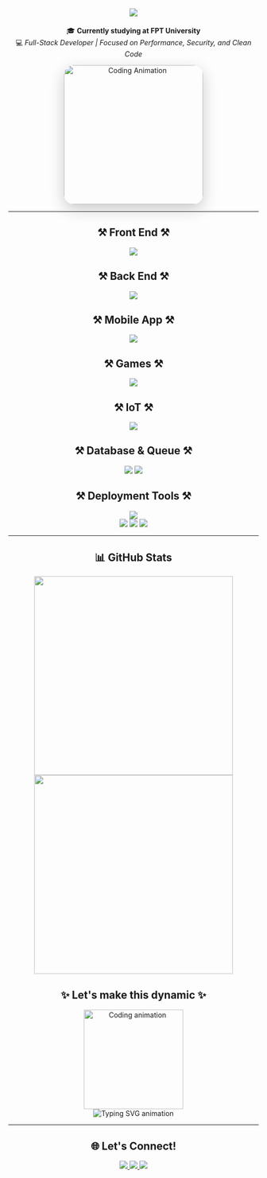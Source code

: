 <!-- 👋 Hi Introduction -->
<h1 align="center">
  <img src="https://readme-typing-svg.herokuapp.com/?font=Righteous&size=35&center=true&vCenter=true&width=500&height=70&duration=4000&lines=Hi+There!+👋;+I'm+Alex!" />
</h1>

<p align="center">
  🎓 <strong>Currently studying at FPT University</strong> <br/>
  💻 <i>Full-Stack Developer | Focused on Performance, Security, and Clean Code</i>
</p>

<!-- 👩‍💻 Animated GIF -->
<p align="center">
  <img src="https://genk.mediacdn.vn/2017/giphy-1504888368602.gif" alt="Coding Animation" width="280" style="border-radius:20px; box-shadow: 0px 10px 30px rgba(0,0,0,0.2);" />
</p>

---

<!-- 🧰 Languages & Tools -->
<h2 align="center">⚒️ Front End ⚒️</h2>
<!-- 💻 Languages & Frameworks -->
<p align="center">
  <img src="https://skillicons.dev/icons?i=html,css,js,ts,nodejs,react,next,vue,angular,bootstrap,tailwind,sass" /><br/>
</p>

<h2 align="center">⚒️ Back End ⚒️</h2>
<!-- 💻 Languages & Frameworks -->
<p align="center">
  <img src="https://skillicons.dev/icons?i=c,cpp,cs,java,nest,express,spring,dotnet" /><br/>
</p>

<h2 align="center">⚒️ Mobile App ⚒️</h2>
<!-- 💻 Languages & Frameworks -->
<p align="center">
  <img src="https://skillicons.dev/icons?i=react,flutter,kotlin,swift" /><br/>
</p>

<h2 align="center">⚒️ Games ⚒️</h2>
<!-- 💻 Languages & Frameworks -->
<p align="center">
  <img src="https://skillicons.dev/icons?i=unity" /><br/>
</p>

<h2 align="center">⚒️ IoT ⚒️</h2>
<!-- 💻 Languages & Frameworks -->
<p align="center">
  <img src="https://skillicons.dev/icons?i=arduino" /><br/>
</p>

<h2 align="center">⚒️ Database & Queue ⚒️</h2>
<!-- 🗄️ Databases -->
<p align="center">
  <img src="https://skillicons.dev/icons?i=mysql,sqlite,mongodb,redis,rabbitmq" />
  <img src="https://img.shields.io/badge/SQLServer-CC2927?style=for-the-badge&logo=microsoftsqlserver&logoColor=white" />
</p>

<!-- 🚀 Deployment & DevOps -->
<h2 align="center">⚒️ Deployment Tools  ⚒️</h2>
<p align="center">
  <img src="https://skillicons.dev/icons?i=docker,kubernetes,jenkins,aws,azure" /><br/>
  <img src="https://img.shields.io/badge/Railway-0B0D0E?style=for-the-badge&logo=railway&logoColor=white" />   
  <img src="https://img.shields.io/badge/Render-46E3B7?style=for-the-badge&logo=render&logoColor=black" />    
  <img src="https://img.shields.io/badge/ngrok-1F1E37?style=for-the-badge&logo=ngrok&logoColor=FBB040" />
</p>

---

<!-- 📊 GitHub Stats -->
<h2 align="center">📊 GitHub Stats</h2>
<p align="center">
  <img src="https://github-readme-stats.vercel.app/api?username=Alexdev257&show_icons=true&theme=radical&hide_border=true&border_radius=12&title_color=ffa500&icon_color=ff8c00&text_color=ffffff" width="400" />
  <img src="https://github-readme-stats.vercel.app/api/top-langs/?username=Alexdev257&layout=compact&hide_border=true&title_color=ffa500&text_color=ffffff&bg_color=20232a" width="400" />
</p> 

<!-- 🌟 Add animation -->
<h2 align="center">✨ Let's make this dynamic ✨</h2>
<p align="center">
  <img src="https://media.giphy.com/media/du3J3cXyzhj75IOgvA/giphy.gif" width="200" alt="Coding animation" /><br/>
  <img src="https://readme-typing-svg.herokuapp.com?font=Fira+Code&size=22&pause=1000&color=FFA500&center=true&vCenter=true&width=435&lines=Welcome+to+Minhtamkim's+Profile!;Web+Developer+%7C+Tech+Enthusiast;Always+learning+new+things+%F0%9F%92%BB" alt="Typing SVG animation" />
</p>

---

<!-- 🌐 Socials -->
<h2 align="center">🌐 Let's Connect!</h2>
<p align="center">
  <a href="https://github.com/Alexdev257" target="_blank">
    <img src="https://img.shields.io/badge/GitHub-181717?style=for-the-badge&logo=github&logoColor=white" />
  </a>
  <a href="https://www.facebook.com/bui.phuoc.thang.2024" target="_blank">
    <img src="https://img.shields.io/badge/Facebook-1877F2?style=for-the-badge&logo=facebook&logoColor=white" />
  </a>
  <a href="https://www.instagram.com/thangws.25/" target="_blank">
    <img src="https://img.shields.io/badge/Instagram-E4405F?style=for-the-badge&logo=instagram&logoColor=white" />
  </a>
</p>
